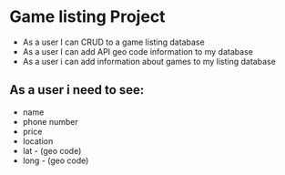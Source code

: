 # Game listing Project

- As a user I can CRUD to a game listing database
- As a user I can add API geo code information to my database
- As a user i can add information about games to my listing database

## As a user i need to see:
- name
- phone number
- price
- location
- lat - (geo code)
- long - (geo code)
